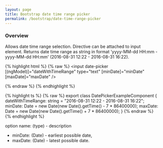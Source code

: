 ```yaml
---
layout: page
title: Bootstrap date time range picker
permalink: /bootstrap/date-time-range-picker
---
```


### Overview
Allows date time range selection. 
Directive can be attached to input element.
Returns date time range as string in format 'yyyy-MM-dd HH:mm - yyyy-MM-dd HH:mm' (2016-08-31 12:22 - 2016-08-31 16:22). 

{% highlight html %}
{% raw %}
<input date-picker 
    [(ngModel)]="dateWithTimeRange"
    type="text"
    [minDate]="minDate"
    [maxDate]="maxDate" />
    
{% endraw %}
{% endhighlight %}

{% highlight ts %}
{% raw %}
export class DatePickerExampleComponent {
    dateWithTimeRange: string = "2016-08-31 12:22 - 2016-08-31 16:22";
    minDate: Date = new Date(new Date().getTime() - 7 * 86400000);
    maxDate: Date = new Date(new Date().getTime() + 7 * 86400000);
}
{% endraw %}
{% endhighlight %}

option name: (type) - description

* minDate: (Date) - earliest possible date, 
* maxDate: (Date) - latest possible date.